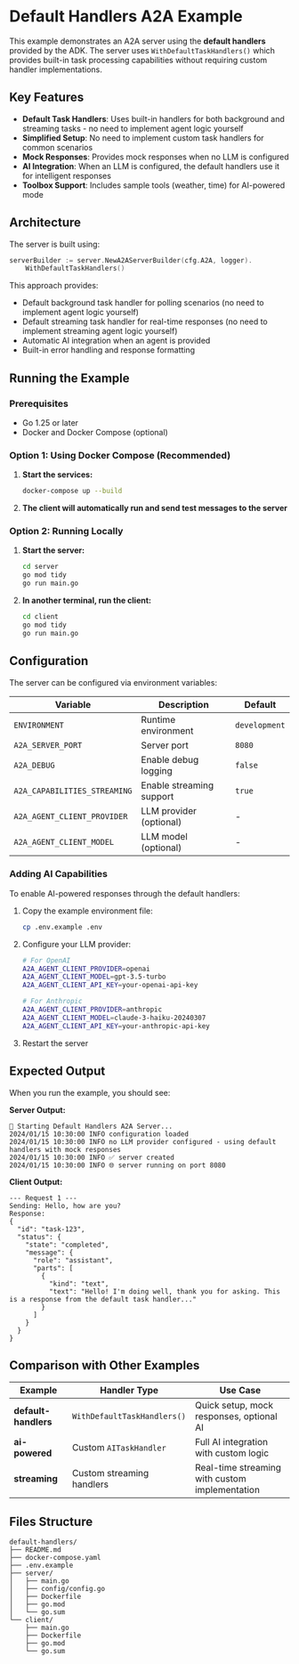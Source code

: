 # Default Handlers A2A Example

This example demonstrates an A2A server using the **default handlers** provided by the ADK. The server uses `WithDefaultTaskHandlers()` which provides built-in task processing capabilities without requiring custom handler implementations.

## Key Features

- **Default Task Handlers**: Uses built-in handlers for both background and streaming tasks - no need to implement agent logic yourself
- **Simplified Setup**: No need to implement custom task handlers for common scenarios
- **Mock Responses**: Provides mock responses when no LLM is configured
- **AI Integration**: When an LLM is configured, the default handlers use it for intelligent responses
- **Toolbox Support**: Includes sample tools (weather, time) for AI-powered mode

## Architecture

The server is built using:

```go
serverBuilder := server.NewA2AServerBuilder(cfg.A2A, logger).
    WithDefaultTaskHandlers()
```

This approach provides:

- Default background task handler for polling scenarios (no need to implement agent logic yourself)
- Default streaming task handler for real-time responses (no need to implement streaming agent logic yourself)
- Automatic AI integration when an agent is provided
- Built-in error handling and response formatting

## Running the Example

### Prerequisites

- Go 1.25 or later
- Docker and Docker Compose (optional)

### Option 1: Using Docker Compose (Recommended)

1. **Start the services:**

   ```bash
   docker-compose up --build
   ```

2. **The client will automatically run and send test messages to the server**

### Option 2: Running Locally

1. **Start the server:**

   ```bash
   cd server
   go mod tidy
   go run main.go
   ```

2. **In another terminal, run the client:**
   ```bash
   cd client
   go mod tidy
   go run main.go
   ```

## Configuration

The server can be configured via environment variables:

| Variable                     | Description              | Default       |
| ---------------------------- | ------------------------ | ------------- |
| `ENVIRONMENT`                | Runtime environment      | `development` |
| `A2A_SERVER_PORT`            | Server port              | `8080`        |
| `A2A_DEBUG`                  | Enable debug logging     | `false`       |
| `A2A_CAPABILITIES_STREAMING` | Enable streaming support | `true`        |
| `A2A_AGENT_CLIENT_PROVIDER`  | LLM provider (optional)  | -             |
| `A2A_AGENT_CLIENT_MODEL`     | LLM model (optional)     | -             |

### Adding AI Capabilities

To enable AI-powered responses through the default handlers:

1. Copy the example environment file:

   ```bash
   cp .env.example .env
   ```

2. Configure your LLM provider:

   ```bash
   # For OpenAI
   A2A_AGENT_CLIENT_PROVIDER=openai
   A2A_AGENT_CLIENT_MODEL=gpt-3.5-turbo
   A2A_AGENT_CLIENT_API_KEY=your-openai-api-key

   # For Anthropic
   A2A_AGENT_CLIENT_PROVIDER=anthropic
   A2A_AGENT_CLIENT_MODEL=claude-3-haiku-20240307
   A2A_AGENT_CLIENT_API_KEY=your-anthropic-api-key
   ```

3. Restart the server

## Expected Output

When you run the example, you should see:

**Server Output:**

```
🔧 Starting Default Handlers A2A Server...
2024/01/15 10:30:00 INFO configuration loaded
2024/01/15 10:30:00 INFO no LLM provider configured - using default handlers with mock responses
2024/01/15 10:30:00 INFO ✅ server created
2024/01/15 10:30:00 INFO 🌐 server running on port 8080
```

**Client Output:**

```
--- Request 1 ---
Sending: Hello, how are you?
Response:
{
  "id": "task-123",
  "status": {
    "state": "completed",
    "message": {
      "role": "assistant",
      "parts": [
        {
          "kind": "text",
          "text": "Hello! I'm doing well, thank you for asking. This is a response from the default task handler..."
        }
      ]
    }
  }
}
```

## Comparison with Other Examples

| Example              | Handler Type                | Use Case                                       |
| -------------------- | --------------------------- | ---------------------------------------------- |
| **default-handlers** | `WithDefaultTaskHandlers()` | Quick setup, mock responses, optional AI       |
| **ai-powered**       | Custom `AITaskHandler`      | Full AI integration with custom logic          |
| **streaming**        | Custom streaming handlers   | Real-time streaming with custom implementation |

## Files Structure

```
default-handlers/
├── README.md
├── docker-compose.yaml
├── .env.example
├── server/
│   ├── main.go
│   ├── config/config.go
│   ├── Dockerfile
│   ├── go.mod
│   └── go.sum
└── client/
    ├── main.go
    ├── Dockerfile
    ├── go.mod
    └── go.sum
```
